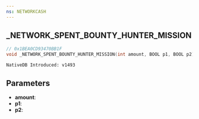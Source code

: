 ```yaml
---
ns: NETWORKCASH
---
```

## _NETWORK_SPENT_BOUNTY_HUNTER_MISSION

```c
// 0x1BEA0CD93470BB1F
void _NETWORK_SPENT_BOUNTY_HUNTER_MISSION(int amount, BOOL p1, BOOL p2);
```

```
NativeDB Introduced: v1493
```

## Parameters
* **amount**:
* **p1**:
* **p2**:

